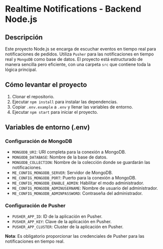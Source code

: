 # Realtime Notifications - Backend Node.js

## Descripción

Este proyecto Node.js se encarga de escuchar eventos en tiempo real para notificaciones de pedidos. Utiliza `Pusher` para las notificaciones en tiempo real y `MongoDB` como base de datos. El proyecto está estructurado de manera sencilla pero eficiente, con una carpeta `src` que contiene toda la lógica principal.

## Cómo levantar el proyecto

1. Clonar el repositorio.
2. Ejecutar `npm install` para instalar las dependencias.
3. Copiar `.env.example` a `.env` y llenar las variables de entorno.
4. Ejecutar `npm start` para iniciar el proyecto.

## Variables de entorno (.env)

### Configuración de MongoDB

- `MONGODB_URI`: URI completa para la conexión a MongoDB.
- `MONGODB_DATABASE`: Nombre de la base de datos.
- `MONGODB_COLLECTION`: Nombre de la colección donde se guardarán las notificaciones.
- `ME_CONFIG_MONGODB_SERVER`: Servidor de MongoDB.
- `ME_CONFIG_MONGODB_PORT`: Puerto para la conexión a MongoDB.
- `ME_CONFIG_MONGODB_ENABLE_ADMIN`: Habilitar el modo administrador.
- `ME_CONFIG_MONGODB_ADMINUSERNAME`: Nombre de usuario del administrador.
- `ME_CONFIG_MONGODB_ADMINPASSWORD`: Contraseña del administrador.

### Configuración de Pusher

- `PUSHER_APP_ID`: ID de la aplicación en Pusher.
- `PUSHER_APP_KEY`: Clave de la aplicación en Pusher.
- `PUSHER_APP_CLUSTER`: Cluster de la aplicación en Pusher.

**Nota**: Es obligatorio proporcionar las credenciales de Pusher para las notificaciones en tiempo real.

